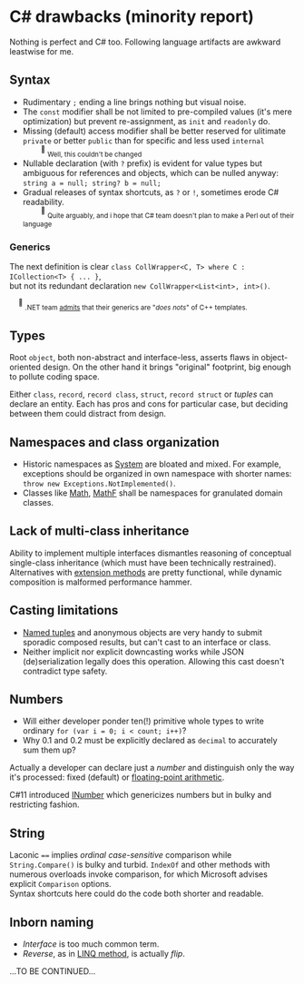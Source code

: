 # C# drawbacks (minority report)

Nothing is perfect and C# too. Following language artifacts are awkward leastwise for me. 

## Syntax

- Rudimentary `;` ending a line brings nothing but visual noise.
- The `const` modifier shall be not limited to pre-compiled values (it's mere optimization) but prevent re-assignment, as `init` and `readonly` do.
- Missing (default) access modifier shall be better reserved for ulitimate `private` or better `public` than for specific and less used `internal`\
&nbsp;&nbsp;&nbsp;&nbsp;&nbsp;&nbsp;&nbsp;&nbsp;<sup>:raising_hand:</sup>&nbsp;<sub>Well, this couldn't be changed<sub>
- Nullable declaration (with `?` prefix) is evident for value types but ambiguous for references and objects, which can be nulled anyway:\
`string a = null; string? b = null;`
- Gradual releases of syntax shortcuts, as `?` or `!`, sometimes erode C# readability.\
&nbsp;&nbsp;&nbsp;&nbsp;&nbsp;&nbsp;&nbsp;&nbsp;<sup>:raising_hand:</sup>&nbsp;<sub>Quite arguably, and i hope that C# team doesn't plan to make a Perl out of their language</sub>
  
### Generics

The next definition is clear `class CollWrapper<C, T> where C : ICollection<T> { ... }`, \
but not its redundant declaration `new CollWrapper<List<int>, int>()`.

&nbsp;&nbsp;&nbsp;&nbsp;<sup>:raising_hand:</sup>&nbsp;<sub>.NET team [admits](https://learn.microsoft.com/en-us/dotnet/csharp/programming-guide/generics/differences-between-cpp-templates-and-csharp-generics) that their generics are "_does nots_" of C++ templates.</sub>

## Types
Root `object`, both non-abstract and interface-less, asserts flaws in object-oriented design. On the other hand it brings "original" footprint, big enough to pollute coding space.

Either `class`, `record`, `record class`, `struct`, `record struct` or *tuples* can declare an entity. Each has pros and cons for particular case, but deciding between them could distract from design.

## Namespaces and class organization
- Historic namespaces as [System](https://learn.microsoft.com/en-us/dotnet/api/system) are bloated and mixed.
For example, exceptions should be organized in own namespace with shorter names: `throw new Exceptions.NotImplemented()`.
- Classes like [Math](https://docs.microsoft.com/en-us/dotnet/api/system.math), [MathF](https://docs.microsoft.com/en-us/dotnet/api/system.mathf) shall be namespaces for granulated domain classes.

## Lack of multi-class inheritance
Ability to implement multiple interfaces dismantles reasoning of conceptual single-class inheritance (which must have been technically restrained).\
Alternatives with [extension methods](https://docs.microsoft.com/en-us/dotnet/csharp/programming-guide/classes-and-structs/extension-methods) are pretty functional, while dynamic composition is malformed performance hammer.

## Casting limitations
- [Named tuples](https://docs.microsoft.com/en-us/archive/msdn-magazine/2017/august/essential-net-csharp-7-0-tuples-explained) and anonymous objects are very handy to submit sporadic composed results, but can't cast to an interface or class.
- Neither implicit nor explicit downcasting works while JSON (de)serialization legally does this operation. Allowing this cast doesn't contradict type safety.

## Numbers
- Will either developer ponder ten(!) primitive whole types to write ordinary `for (var i = 0; i < count; i++)`?
- Why 0.1 and 0.2 must be explicitly declared as `decimal` to accurately sum them up?

Actually a developer can declare just a *number* and distinguish only the way it's processed: fixed (default) or [floating-point arithmetic](https://docs.oracle.com/cd/E19957-01/806-3568/ncg_goldberg.html).

C#11 introduced [INumber](https://learn.microsoft.com/en-us/dotnet/api/system.numerics.inumber-1) which genericizes numbers but in bulky and restricting fashion.

## String
Laconic `==` implies _ordinal_ _case-sensitive_ comparison while `String.Compare()` is bulky and turbid.
`IndexOf` and other methods with numerous overloads invoke comparison, for which Microsoft advises explicit `Comparison` options.\
Syntax shortcuts here could do the code both shorter and readable.

## Inborn naming
-  *Interface* is too much common term.
- *Reverse*, as in [LINQ method](https://learn.microsoft.com/de-de/dotnet/api/system.linq.enumerable.reverse), is actually *flip*.

...TO BE CONTINUED...

